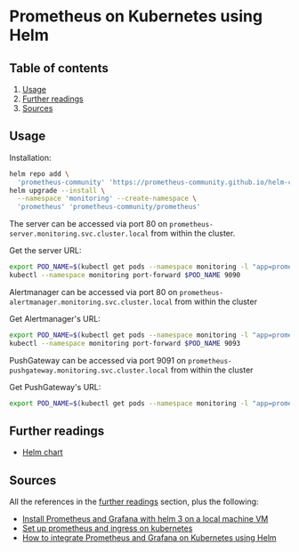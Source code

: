 # Prometheus on Kubernetes using Helm

## Table of contents <!-- omit in toc -->

1. [Usage](#usage)
1. [Further readings](#further-readings)
1. [Sources](#sources)

## Usage

Installation:

```sh
helm repo add \
  'prometheus-community' 'https://prometheus-community.github.io/helm-charts'
helm upgrade --install \
  --namespace 'monitoring' --create-namespace \
  'prometheus' 'prometheus-community/prometheus'
```

The server can be accessed via port 80 on `prometheus-server.monitoring.svc.cluster.local` from within the cluster.

Get the server URL:

```sh
export POD_NAME=$(kubectl get pods --namespace monitoring -l "app=prometheus,component=server" -o jsonpath="{.items[0].metadata.name}")
kubectl --namespace monitoring port-forward $POD_NAME 9090
```

Alertmanager can be accessed via port 80 on `prometheus-alertmanager.monitoring.svc.cluster.local` from within the cluster

Get Alertmanager's URL:

```sh
export POD_NAME=$(kubectl get pods --namespace monitoring -l "app=prometheus,component=alertmanager" -o jsonpath="{.items[0].metadata.name}")
kubectl --namespace monitoring port-forward $POD_NAME 9093
```

PushGateway can be accessed via port 9091 on `prometheus-pushgateway.monitoring.svc.cluster.local` from within the cluster

Get PushGateway's URL:

```sh
export POD_NAME=$(kubectl get pods --namespace monitoring -l "app=prometheus,component=pushgateway" -o jsonpath="{.items[0].metadata.name}")
```

## Further readings

- [Helm chart]

## Sources

All the references in the [further readings] section, plus the following:

- [Install Prometheus and Grafana with helm 3 on a local machine VM]
- [Set up prometheus and ingress on kubernetes]
- [How to integrate Prometheus and Grafana on Kubernetes using Helm]

<!--
  References
  -->

<!-- Upstream -->
[helm chart]: https://github.com/prometheus-community/helm-charts/tree/main/charts/prometheus

<!-- In-article sections -->
[further readings]: #further-readings

<!-- Others -->
[how to integrate prometheus and grafana on kubernetes using helm]: https://semaphoreci.com/blog/prometheus-grafana-kubernetes-helm
[install prometheus and grafana with helm 3 on a local machine vm]: https://dev.to/ko_kamlesh/install-prometheus-grafana-with-helm-3-on-local-machine-vm-1kgj
[set up prometheus and ingress on kubernetes]: https://blog.gojekengineering.com/diy-how-to-set-up-prometheus-and-ingress-on-kubernetes-d395248e2ba
